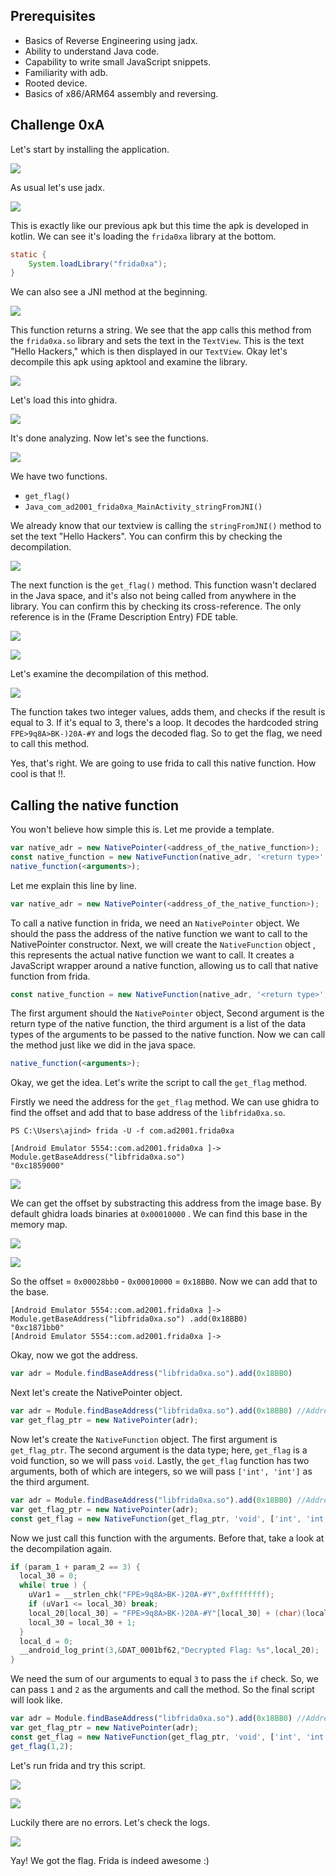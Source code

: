 ## Prerequisites

- Basics of Reverse Engineering using jadx.
- Ability to understand Java code.
- Capability to write small JavaScript snippets.
- Familiarity with adb.
- Rooted device.
- Basics of x86/ARM64 assembly and reversing.

## Challenge 0xA

Let's start by installing the application.

![](images/1.png)

As usual let's use jadx.

![](images/2.png)

This is exactly like our previous apk but this time the apk is developed in kotlin. We can see it's loading the `frida0xa` library at the bottom.

```java
static {
    System.loadLibrary("frida0xa");
}
```

We can also see a JNI method at the beginning.

![](images/3.png)

This function returns a string. We see that the app calls this method from the `frida0xa.so` library and sets the text in the `TextView`. This is the text "Hello Hackers," which is then displayed in our `TextView`. Okay let's decompile this apk using apktool and examine the library.

![](images/4.png)

Let's load this into ghidra.

![](images/5.png)

It's done analyzing. Now let's see the functions.

![](images/6.png)

We have two functions.

- `get_flag()`
- `Java_com_ad2001_frida0xa_MainActivity_stringFromJNI()`

We already know that our textview is calling the `stringFromJNI()` method to set the text "Hello Hackers". You can confirm this by checking the  decompilation.

![](images/7.png)

The next function is the `get_flag()` method. This function wasn't declared in the Java space, and it's also not being called from anywhere in the library. You can confirm this by checking its cross-reference. The only reference is in the (Frame Description Entry)  FDE table.

![](images/8.png)

![](images/9.png)

Let's examine the decompilation of this method.

![](images/10.png)

The function takes two integer values, adds them, and checks if the result is equal to 3. If it's equal to 3, there's a loop. It decodes the hardcoded string `FPE>9q8A>BK-)20A-#Y` and logs the decoded flag. So to get the flag, we need to call this method.

Yes, that's right. We are going to use frida to call this native function. How cool is that !!.

## Calling the native function

You won't believe how simple this is. Let me provide a template.

```javascript
var native_adr = new NativePointer(<address_of_the_native_function>);
const native_function = new NativeFunction(native_adr, '<return type>', ['argument_data_type']);
native_function(<arguments>);
```

Let me explain this line by line.

```javascript
var native_adr = new NativePointer(<address_of_the_native_function>);
```

To call a native function in frida, we need an `NativePointer` object. We should  the pass the address of the native function we want to call to the NativePointer constructor. Next, we will create the `NativeFunction` object , this represents the actual native function we want to call. It creates a JavaScript wrapper around a native function, allowing us to call that native function from frida.

```javascript
const native_function = new NativeFunction(native_adr, '<return type>', ['argument_data_type']);
```

The first argument should the `NativePointer` object, Second argument is the return type of the native function, the third argument is a list of the data types of the arguments to be passed to the native function. Now we can call the method just like we did in the java space.

```javascript
native_function(<arguments>);
```

Okay, we get the idea. Let's write the script to call the `get_flag` method.

Firstly we need the address for the `get_flag` method. We can use ghidra to find the offset and add that to base address of the `libfrida0xa.so`.

```
PS C:\Users\ajind> frida -U -f com.ad2001.frida0xa
```

```
[Android Emulator 5554::com.ad2001.frida0xa ]-> Module.getBaseAddress("libfrida0xa.so")
"0xc1859000"
```

![](images/11.png)

We can get the offset by substracting this address from the image base. By default ghidra loads binaries at `0x00010000` . We can find this base in the memory map.

![](images/12.png)

![](images/13.png)

So the offset = `0x00028bb0` - `0x00010000` = `0x18BB0`. Now we can add that to the base.

```
[Android Emulator 5554::com.ad2001.frida0xa ]-> Module.getBaseAddress("libfrida0xa.so") .add(0x18BB0)
"0xc1871bb0"
[Android Emulator 5554::com.ad2001.frida0xa ]->
```

Okay, now we got the address.

```javascript
var adr = Module.findBaseAddress("libfrida0xa.so").add(0x18BB0)
```

Next let's create the NativePointer object.

```javascript
var adr = Module.findBaseAddress("libfrida0xa.so").add(0x18BB0) //Address of the get_flag() function
var get_flag_ptr = new NativePointer(adr);
```

Now let's create the `NativeFunction` object. The first argument is `get_flag_ptr`. The second argument is the data type; here, `get_flag` is a void function, so we will pass `void`. Lastly, the `get_flag` function has two arguments, both of which are integers, so we will pass `['int', 'int']` as the third argument.

```javascript
var adr = Module.findBaseAddress("libfrida0xa.so").add(0x18BB0) //Address of the get_flag() function
var get_flag_ptr = new NativePointer(adr);
const get_flag = new NativeFunction(get_flag_ptr, 'void', ['int', 'int']);
```

Now we just call this function with the arguments. Before that, take a look at the decompilation again.

```c
if (param_1 + param_2 == 3) {
  local_30 = 0;
  while( true ) {
    uVar1 = __strlen_chk("FPE>9q8A>BK-)20A-#Y",0xffffffff);
    if (uVar1 <= local_30) break;
    local_20[local_30] = "FPE>9q8A>BK-)20A-#Y"[local_30] + (char)(local_30 << 1);
    local_30 = local_30 + 1;
  }
  local_d = 0;
  __android_log_print(3,&DAT_0001bf62,"Decrypted Flag: %s",local_20);
}
```

We need the sum of our arguments to equal `3` to pass the `if` check. So, we can pass `1` and `2` as the arguments and call the method. So the final script will look like.

```javascript
var adr = Module.findBaseAddress("libfrida0xa.so").add(0x18BB0) //Address of the get_flag() function
var get_flag_ptr = new NativePointer(adr);
const get_flag = new NativeFunction(get_flag_ptr, 'void', ['int', 'int']);
get_flag(1,2);
```

Let's run frida and try this script.

![](images/14.png)

![](images/15.png)

Luckily there are no errors. Let's check the logs.

![](images/16.png)

Yay! We got the flag. Frida is indeed awesome :)